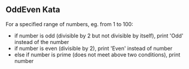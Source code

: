 OddEven Kata
-------------

For a specified range of numbers, eg. from 1 to 100:

* if number is odd (divisible by 2 but not divisible by itself), print 'Odd' instead of the number  
* if number is even (divisible by 2), print 'Even' instead of number
* else if number is prime (does not meet above two conditions), print number
